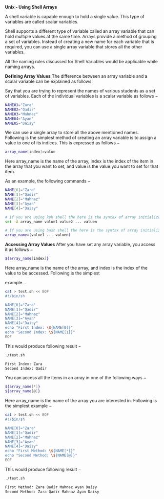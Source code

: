 **Unix - Using Shell Arrays**

A shell variable is capable enough to hold a single value. This type of variables are called scalar variables.

Shell supports a different type of variable called an array variable that can hold multiple values at the same time. Arrays provide a method of grouping a set of variables. Instead of creating a new name for each variable that is required, you can use a single array variable that stores all the other variables.

All the naming rules discussed for Shell Variables would be applicable while naming arrays.

**Defining Array Values**
The difference between an array variable and a scalar variable can be explained as follows.

Say that you are trying to represent the names of various students as a set of variables. Each of the individual variables is a scalar variable as follows −
```bash
NAME01="Zara"
NAME02="Qadir"
NAME03="Mahnaz"
NAME04="Ayan"
NAME05="Daisy"
```

We can use a single array to store all the above mentioned names. Following is the simplest method of creating an array variable is to assign a value to one of its indices. This is expressed as follows −
```bash
array_name[index]=value
```

Here array_name is the name of the array, index is the index of the item in the array that you want to set, and value is the value you want to set for that item.

As an example, the following commands −
```bash
NAME[0]="Zara"
NAME[1]="Qadir"
NAME[2]="Mahnaz"
NAME[3]="Ayan"
NAME[4]="Daisy"
```

```bash
# If you are using ksh shell the here is the syntax of array initialization −
set -A array_name value1 value2 ... valuen

# If you are using bash shell the here is the syntax of array initialization −
array_name=(value1 ... valuen)
```

**Accessing Array Values**
After you have set any array variable, you access it as follows −
```bash
${array_name[index]}
```

Here array_name is the name of the array, and index is the index of the value to be accessed. Following is the simplest

 example −
```bash
cat > test.sh << EOF
#!/bin/sh

NAME[0]="Zara"
NAME[1]="Qadir"
NAME[2]="Mahnaz"
NAME[3]="Ayan"
NAME[4]="Daisy"
echo "First Index: \${NAME[0]}"
echo "Second Index: \${NAME[1]}"
EOF
```

This would produce following result −
```bash
./test.sh

First Index: Zara
Second Index: Qadir
```

You can access all the items in an array in one of the following ways −
```bash
${array_name[*]}
${array_name[@]}
```

Here array_name is the name of the array you are interested in. Following is the simplest example −
```bash
cat > test.sh << EOF
#!/bin/sh

NAME[0]="Zara"
NAME[1]="Qadir"
NAME[2]="Mahnaz"
NAME[3]="Ayan"
NAME[4]="Daisy"
echo "First Method: \${NAME[*]}"
echo "Second Method: \${NAME[@]}"
EOF
```

This would produce following result −
```bash
./test.sh

First Method: Zara Qadir Mahnaz Ayan Daisy
Second Method: Zara Qadir Mahnaz Ayan Daisy
```
